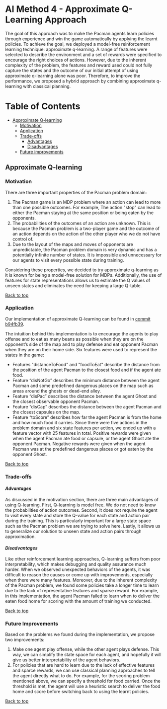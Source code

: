 # AI Method 4 - Approximate Q-Learning Approach

The goal of this approach was to make the Pacman agents learn policies through experience and win the game automatically by applying the learnt policies. To achieve the goal, we deployed a model-free reinforcement learning technique: approximate q-learning. A range of features were selected to describe the environment and a set of rewards were specified to encourage the right choices of actions. However, due to the inherent complexity of the problem, the features and reward used could not fully capture the states and the outcome of our initial attempt of using approximate q-learning alone was poor. Therefore, to improve the performance, we proposed a hybrid approach by combining approximate q-learning with classical planning.

# Table of Contents
- [Approximate Q-learning](#Approximate-Q-Learning)
  * [Motivation](#motivation)
  * [Application](#application)
  * [Trade-offs](#trade-offs)     
     - [Advantages](#advantages)
     - [Disadvantages](#disadvantages)
  * [Future improvements](#future-improvements)

## Approximate Q-learning  

### Motivation  
There are three important properties of the Pacman problem domain:
1. The Pacman game is an MDP problem where an action can lead to more than one possible outcomes. For example, The action "stop" can lead to either the Pacman staying at the same position or being eaten by the opponents. 
2. The probabilities of the outcomes of an action are unknown. This is because the Pacman problem is a two-player game and the outcome of an action depends on the action of the other player who we do not have control of.
3. Due to the layout of the maps and moves of opponents are  unpredictable, the Pacman problem domain is very dynamic and has a potentially infinite number of states. It is impossible and unnecessary for our agents to visit every possible state during training. 

Considering these properties, we decided to try approximate q-learning as it is known for being a model-free solution for MDPs. Additionally, the use of features for state representations allows us to estimate the Q values of unseen states and eliminates the need for keeping a large Q-table.

[Back to top](#table-of-contents)

### Application  
Our implementation of approximate Q-learning can be found in [commit b94fb39](https://github.com/COMP90054-classroom/contest-a-team/commit/b94fb391c167ea6df73f8bd0af930c1f29910c3d).

The intuition behind this implementation is to encourage the agents to play offense and to eat as many beans as possible when they are on the opponent’s side of the map and to play defense and eat opponent Pacman when they are on their home side. 
Six features were used to represent the states in the game:
*	Features "distanceToFood" and "foodToEat" describe the distance from the position of the agent Pacman to the closest food and if the agent ate food.
*	Feature “disNotGo” describes the minimum distance between the agent Pacman and some predefined dangerous places on the map such as areas around the ghosts or dead-end alley.
*	Feature “disPac” describes the distance between the agent Ghost and the closest observable opponent Pacman.
*	Feature “disCap” describes the distance between the agent Pacman and the closest capsules on the map.
*	Feature “toScore” describes how far the agent Pacman is from the home and how much food it carries.
Since there were five actions in the problem domain and six state features per action, we ended up with a feature vector with 25 features in total. 
Positive rewards were given when the agent Pacman ate food or capsule, or the agent Ghost ate the opponent Pacman. Negative rewards were given when the agent Pacman was at the predefined dangerous places or got eaten by the opponent Ghost.

[Back to top](#table-of-contents)

### Trade-offs  
#### *Advantages*  
As discussed in the motivation section, there are three main advantages of using Q-learning. First, Q-learning is model free. We do not need to know the probabilities of action outcomes. Second, it does not require the agent to visit every state and store the Q-value for each state and action pair during the training. This is particularly important for a large state space such as the Pacman problem we are trying to solve here. Lastly, it allows us to generalize our solution to unseen state and action pairs through approximation. 

#### *Disadvantages*
Like other reinforcement learning approaches, Q-learning suffers from poor interpretability, which makes debugging and quality assurance much harder. When we observed unexpected behaviors of the agents, it was difficult to reason the causes or come up with improvements, especially when there were many features. 
Moreover, due to the inherent complexity of the Pacman problem, we found some policies take a longer time to learn due to the lack of representative features and sparse reward. For example, in this implementation, the agent Pacman failed to learn when to deliver the eaten food home for scoring with the amount of training we conducted. 

[Back to top](#table-of-contents)

### Future Improvements  
Based on the problems we found during the implementation, we propose two improvements:
1.	Make one agent play offense, while the other agent plays defense. This way, we can simplify the state space for each agent, and hopefully it will give us better interpretability of the agent behaviors. 
2.	For policies that are hard to learn due to the lack of effective features and sparce rewards, we can use classical planning approaches to tell the agent directly what to do. For example, for the scoring problem mentioned above, we can specify a threshold for food carried. Once the threshold is met, the agent will use a heuristic search to deliver the food home and score before switching back to using the learnt policies.

[Back to top](#table-of-contents)
